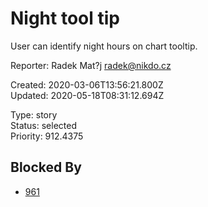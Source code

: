 # Night tool tip

User can identify night hours on chart tooltip.

Reporter: Radek Mat?j <radek@nikdo.cz>  

Created: 2020-03-06T13:56:21.800Z  
Updated: 2020-05-18T08:31:12.694Z

Type: story  
Status: selected  
Priority: 912.4375

## Blocked By
- [961](961.md "User detail tabs")
